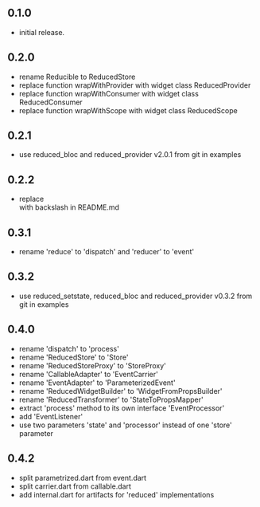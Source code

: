 ## 0.1.0

* initial release.

## 0.2.0

* rename Reducible to ReducedStore
* replace function wrapWithProvider with widget class ReducedProvider
* replace function wrapWithConsumer with widget class ReducedConsumer
* replace function wrapWithScope with widget class ReducedScope

## 0.2.1

* use reduced_bloc and reduced_provider v2.0.1 from git in examples

## 0.2.2

* replace <br/> with backslash in README.md

## 0.3.1

* rename 'reduce' to 'dispatch' and 'reducer' to 'event'

## 0.3.2

* use reduced_setstate, reduced_bloc and reduced_provider v0.3.2 from git in examples

## 0.4.0

* rename 'dispatch' to 'process'
* rename 'ReducedStore' to 'Store'
* rename 'ReducedStoreProxy' to 'StoreProxy'
* rename 'CallableAdapter' to 'EventCarrier'
* rename 'EventAdapter' to 'ParameterizedEvent'
* rename 'ReducedWidgetBuilder' to 'WidgetFromPropsBuilder'
* rename 'ReducedTransformer' to 'StateToPropsMapper'
* extract 'process' method to its own interface 'EventProcessor'
* add 'EventListener'
* use two parameters 'state' and 'processor' instead of one 'store' parameter

## 0.4.2

* split parametrized.dart from event.dart
* split carrier.dart from callable.dart
* add internal.dart for artifacts for 'reduced' implementations